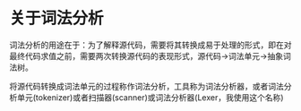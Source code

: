 # 关于词法分析

词法分析的用途在于：为了解释源代码，需要将其转换成易于处理的形式，即在对最终代码求值之前，需要两次转换源代码的表现形式，源代码->词法单元->抽象词法树。

将源代码转换成词法单元的过程称作词法分析，工具称为词法分析器，或者词法分析单元(tokenizer)或者扫描器(scanner)或词法分析器(Lexer，我使用这个名称)

